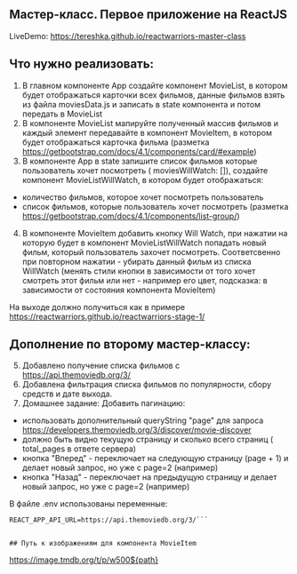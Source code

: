 ## Мастер-класс. Первое приложение на ReactJS
  LiveDemo: https://tereshka.github.io/reactwarriors-master-class

## Что нужно реализовать:

1.  В главном компоненте App создайте компонент MovieList, в котором будет отображаться карточки всех фильмов, данные фильмов взять из файла moviesData.js и записать в state компонента <App/> и потом передать в MovieList
2.  В компоненте MovieList мапируйте полученный массив фильмов и
    каждый элемент передавайте в компонент MovieItem, в котором будет отображаться карточка фильма
    (разметка https://getbootstrap.com/docs/4.1/components/card/#example)
3.  В компоненте App в state запишите список фильмов которые пользователь хочет посмотреть ( moviesWillWatch: []), создайте компонент MovieListWillWatch, в котором будет отображаться:

- количество фильмов, которое хочет посмотреть пользователь
- список фильмов, которые пользователь хочет посмотреть
  (разметка https://getbootstrap.com/docs/4.1/components/list-group/)

4.  В компоненте MovieItem добавить кнопку Will Watch, при нажатии на которую будет в компонент MovieListWillWatch попадать новый фильм, который пользователь захочет посмотреть.
    Соответсвенно при повторном нажатии - убирать данный фильм из списка WillWatch
    (менять стили кнопки в зависимости от того хочет смотреть этот фильм или нет - например его цвет,
    подсказка: в зависимости от состояния компонента MovieItem)

На выходе должно получиться как в примере https://reactwarriors.github.io/reactwarriors-stage-1/


## Дополнение по второму мастер-классу:
5. Добавлено получение списка фильмов с https://api.themoviedb.org/3/
6. Добавлена фильтрация списка фильмов по популярности, сбору средств и дате выхода.
7. Домашнее задание:
  Добавить пагинацию:
- использовать дополнительный queryString "page" для запроса https://developers.themoviedb.org/3/discover/movie-discover 
- должно быть видно текущую страницу и сколько всего страниц ( total_pages в ответе сервера)
- кнопка "Вперед" - переключает на следующую страницу (page + 1) и делает новый запрос,  но уже с page=2 (например)
- кнопка "Назад" - переключает на предыдущую страницу и делает новый запрос,  но уже с page=2 (например)

В файле .env использованы переменные:
```REACT_APP_API_KEY=your_key
REACT_APP_API_URL=https://api.themoviedb.org/3/```


## Путь к изображениям для компонента MovieItem

```
https://image.tmdb.org/t/p/w500${path}
```

